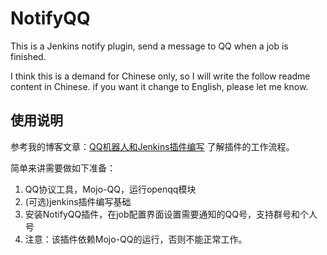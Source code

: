 # NotifyQQ
This is a Jenkins notify plugin, send a message to QQ when a job is finished.

I think this is a demand for Chinese only, so I will write the follow readme content in Chinese. if you want it change to English, please let me know.

## 使用说明

参考我的博客文章：[QQ机器人和Jenkins插件编写](http://blog.go3k.org/qqji-qi-ren-he-jenkinscha-jian-bian-xie/)
了解插件的工作流程。

简单来讲需要做如下准备：

1. QQ协议工具，Mojo-QQ，运行openqq模块
2. (可选)jenkins插件编写基础
3. 安装NotifyQQ插件，在job配置界面设置需要通知的QQ号，支持群号和个人号
4. 注意：该插件依赖Mojo-QQ的运行，否则不能正常工作。

